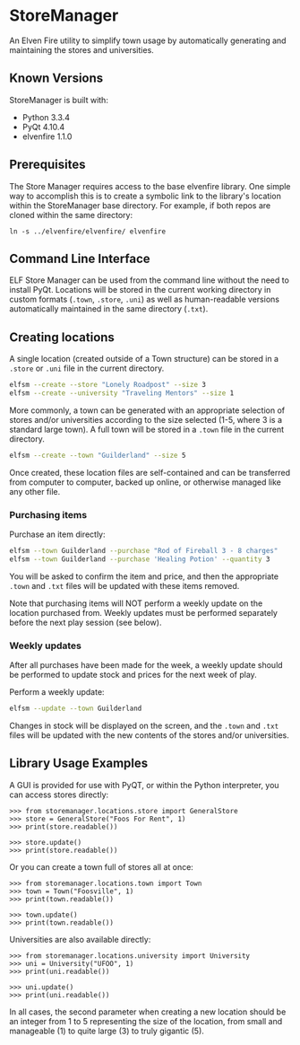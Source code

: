 StoreManager
============

An Elven Fire utility to simplify town usage by automatically generating and maintaining the stores and universities.

## Known Versions

StoreManager is built with:
*  Python 3.3.4
*  PyQt 4.10.4
*  elvenfire 1.1.0

## Prerequisites

The Store Manager requires access to the base elvenfire library. One simple way to accomplish this is to create a symbolic link to the library's location within the StoreManager base directory. For example, if both repos are cloned within the same directory:

```
ln -s ../elvenfire/elvenfire/ elvenfire
```

## Command Line Interface

ELF Store Manager can be used from the command line without the need to install PyQt. Locations will be stored in the current working directory in custom formats (`.town`, `.store`, `.uni`) as well as human-readable versions automatically maintained in the same directory (`.txt`).

## Creating locations

A single location (created outside of a Town structure) can be stored in a `.store` or `.uni` file in the current directory.

```bash
elfsm --create --store "Lonely Roadpost" --size 3
elfsm --create --university "Traveling Mentors" --size 1
```

More commonly, a town can be generated with an appropriate selection of stores and/or universities according to the size selected (1-5, where 3 is a standard large town). A full town will be stored in a `.town` file in the current directory.

```bash
elfsm --create --town "Guilderland" --size 5
```

Once created, these location files are self-contained and can be transferred from computer to computer, backed up online, or otherwise managed like any other file.

### Purchasing items

Purchase an item directly:

```bash
elfsm --town Guilderland --purchase "Rod of Fireball 3 - 8 charges"
elfsm --town Guilderland --purchase 'Healing Potion' --quantity 3
```

You will be asked to confirm the item and price, and then the appropriate `.town` and `.txt` files will be updated with these items removed.

Note that purchasing items will NOT perform a weekly update on the location purchased from. Weekly updates must be performed separately before the next play session (see below).

### Weekly updates

After all purchases have been made for the week, a weekly update should be performed to update stock and prices for the next week of play.

Perform a weekly update:

```bash
elfsm --update --town Guilderland
```

Changes in stock will be displayed on the screen, and the `.town` and `.txt` files will be updated with the new contents of the stores and/or universities.

## Library Usage Examples

A GUI is provided for use with PyQT, or within the Python interpreter, you can access stores directly:
```
>>> from storemanager.locations.store import GeneralStore
>>> store = GeneralStore("Foos For Rent", 1)
>>> print(store.readable())

>>> store.update()
>>> print(store.readable())
```

Or you can create a town full of stores all at once:
```
>>> from storemanager.locations.town import Town
>>> town = Town("Foosville", 1)
>>> print(town.readable())

>>> town.update()
>>> print(town.readable())
```

Universities are also available directly:
```
>>> from storemanager.locations.university import University
>>> uni = University("UFOO", 1)
>>> print(uni.readable())

>>> uni.update()
>>> print(uni.readable())
```

In all cases, the second parameter when creating a new location should be an integer from 1 to 5 representing the size of the location, from small and manageable (1) to quite large (3) to truly gigantic (5). 

